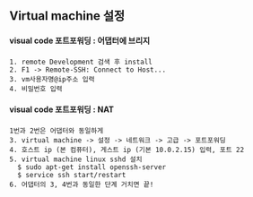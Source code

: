 ## Virtual machine 설정

#### visual code 포트포워딩 : 어댑터에 브리지
    1. remote Development 검색 후 install
    2. F1 -> Remote-SSH: Connect to Host...
    3. vm사용자명@ip주소 입력
    4. 비밀번호 입력

#### visual code 포트포워딩 : NAT
    1번과 2번은 어댑터와 동일하게
    3. virtual machine -> 설정 -> 네트워크 -> 고급 -> 포트포워딩
    4. 호스트 ip (본 컴퓨터), 게스트 ip (기본 10.0.2.15) 입력, 포트 22 
    5. virtual machine linux sshd 설치
      $ sudo apt-get install openssh-server
      $ service ssh start/restart
    6. 어댑터의 3, 4번과 동일한 단계 거치면 끝!
